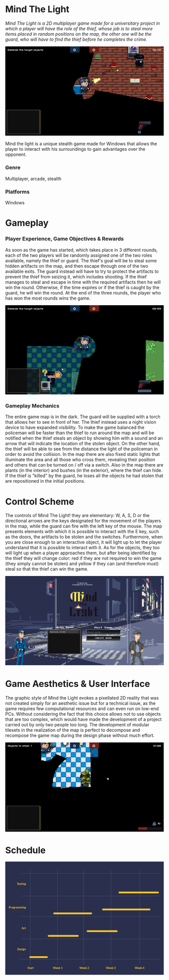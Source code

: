 



# Mind The Light

*Mind The Light is a 2D multiplayer game made for a universitary project in which a player will have the role of the thief, whose job is to steal more items placed in random positions on the map, the other one will be the guard, who will have to find the thief before he completes the crime.*

![game1](/img/game1.png)

Mind the light is a unique stealth game made for Windows that allows the player to interact with his surroundings to gain advantages over the opponent.

### Genre

Multiplayer, arcade, stealth 

### Platforms

Windows 

# Gameplay

### Player Experience, Game Objectives & Rewards

As soon as the game has started, which takes place in 3 different rounds, each of the two players will be randomly assigned one of the two roles available, namely the thief or guard. The thief's goal will be to steal some hidden artifacts on the map, and then escape through one of the two available exits. The guard instead will have to try to protect the artifacts to prevent the thief from seizing it, which includes shooting. If the thief manages to steal and escape in time with the required artifacts then he will win the round. Otherwise, if the time expires or if the thief is caught by the guard, he will win the round. At the end of the three rounds, the player who has won the most rounds wins the game.

![game3](/img/game3.png)

### Gameplay Mechanics

The entire game map is in the dark. The guard will be supplied with a torch that allows her to see in front of her. The thief instead uses a night vision device to have expanded visibility. To make the game balanced the policeman will be faster than the thief to run around the map and will be notified when the thief steals an object by showing him with a sound and an arrow that will indicate the location of the stolen object. On the other hand, the thief will be able to see from the distance the light of the policeman in order to avoid the collision. In the map there are also fixed static lights that illuminate the area and all those who cross them, revealing their position and others that can be turned on / off via a switch. Also in the map there are plants (in the interior) and bushes (in the exterior), where the thief can hide. If the thief is "killed" by the guard, he loses all the objects he had stolen that are repositioned in the initial positions.

# Control Scheme

The controls of Mind The Light! they are elementary: W, A, S, D or the directional arrows are the keys designated for the movement of the players in the map, while the guard can fire with the left key of the mouse. The map presents elements with which it is possible to interact with the E key, such as the doors, the artifacts to be stolen and the switches. Furthermore, when you are close enough to an interactive object, it will light up to let the player understand that it is possible to interact with it. As for the objects, they too will light up when a player approaches them, but after being identified by the thief they will change color: red if they are not required to win the game (they simply cannot be stolen) and yellow if they can (and therefore must) steal so that the thief can win the game.

![menu](/img/menu.png)

# Game Aesthetics & User Interface

The graphic style of Mind the Light evokes a pixellated 2D reality that was not created simply for an aesthetic issue but for a technical issue, as the game requires few computational resources and can even run on low-end PCs. Without considering the fact that this choice allows not to use objects that are too complex, which would have made the development of a project carried out by only two people too long. The development of modular tilesets in the realization of the map is perfect to decompose and recompose the game map during the design phase without much effort.

![game2](/img/game2.png)

# Schedule

![timeline](/img/timeline.jpg)
